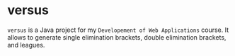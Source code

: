 # versus

`versus` is a Java project for my `Developement of Web Applications` course. It allows to generate single elimination brackets, double elimination brackets, and leagues.
